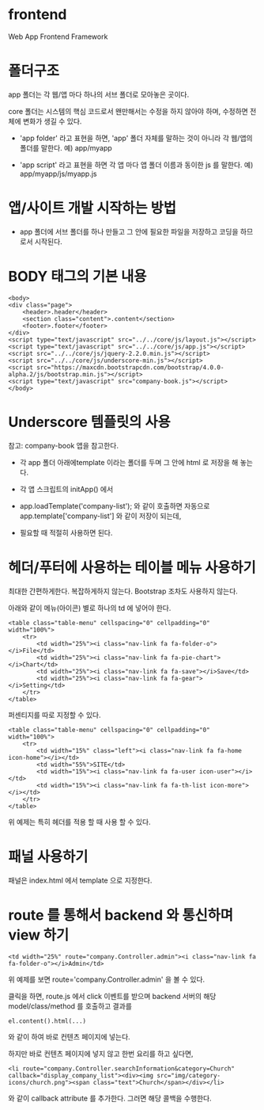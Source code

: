 # frontend

Web App Frontend Framework

# 폴더구조

app 폴더는 각 웹/앱 마다 하나의 서브 폴더로 모아놓은 곳이다.

core 폴더는 시스템의 핵심 코드로서 왠만해서는 수정을 하지 않아야 하며, 수정하면 전체에 변화가 생길 수 있다.



- 'app folder' 라고 표현을 하면, 'app' 폴더 자체를 말하는 것이 아니라 각 웹/앱의 폴더를 말한다. 예) app/myapp

- 'app script' 라고 표현을 하면 각 앱 마다 앱 폴더 이름과 동이한 js 를 말한다. 예) app/myapp/js/myapp.js







# 앱/사이트 개발 시작하는 방법

- app 폴더에 서브 폴더를 하나 만들고 그 안에 필요한 파일을 저장하고 코딩을 하므로서 시작된다.


# BODY 태그의 기본 내용


    <body>
    <div class="page">
        <header>.header</header>
        <section class="content">.content</section>
        <footer>.footer</footer>
    </div>
    <script type="text/javascript" src="../../core/js/layout.js"></script>
    <script type="text/javascript" src="../../core/js/app.js"></script>
    <script src="../../core/js/jquery-2.2.0.min.js"></script>
    <script src="../../core/js/underscore-min.js"></script>
    <script src="https://maxcdn.bootstrapcdn.com/bootstrap/4.0.0-alpha.2/js/bootstrap.min.js"></script>
    <script type="text/javascript" src="company-book.js"></script>
    </body>

# Underscore 템플릿의 사용

참고: company-book 앱을 참고한다.


- 각 app 폴더 아래에template 이라는 폴더를 두며 그 안에 html 로 저장을 해 놓는다.

- 각 앱 스크립트의 initApp() 에서
 
- app.loadTemplate('company-list'); 와 같이 호출하면 자동으로 app.template['company-list'] 와 같이 저장이 되는데,

- 필요할 때 적절히 사용하면 된다.



# 헤더/푸터에 사용하는 테이블 메뉴 사용하기

최대한 간편하게한다. 복잡하게하지 않는다. Bootstrap 조차도 사용하지 않는다.

아래와 같이 메뉴(아이콘) 별로 하나의 td 에 넣어야 한다. 

    <table class="table-menu" cellspacing="0" cellpadding="0" width="100%">
        <tr>
            <td width="25%"><i class="nav-link fa fa-folder-o"></i>File</td>
            <td width="25%"><i class="nav-link fa fa-pie-chart"></i>Chart</td>
            <td width="25%"><i class="nav-link fa fa-save"></i>Save</td>
            <td width="25%"><i class="nav-link fa fa-gear"></i>Setting</td>
        </tr>
    </table>

퍼센티지를 따로 지정할 수 있다.

    <table class="table-menu" cellspacing="0" cellpadding="0" width="100%">
        <tr>
            <td width="15%" class="left"><i class="nav-link fa fa-home icon-home"></i></td>
            <td width="55%">SITE</td>
            <td width="15%"><i class="nav-link fa fa-user icon-user"></i></td>
            <td width="15%"><i class="nav-link fa fa-th-list icon-more"></i></td>
        </tr>
    </table>

위 예제는 특히 헤더를 적용 할 때 사용 할 수 있다.


# 패널 사용하기

패널은 index.html 에서 template 으로 지정한다.





# route 를 통해서 backend 와 통신하며 view 하기


    <td width="25%" route="company.Controller.admin"><i class="nav-link fa fa-folder-o"></i>Admin</td>

위 예제를 보면 route='company.Controller.admin' 을 볼 수 있다.

클릭을 하면, route.js 에서 click 이벤트를 받으며 backend 서버의 해당 model/class/method 를 호출하고 결과를

    el.content().html(...)

와 같이 하여 바로 컨텐츠 페이지에 넣는다.

하지만 바로 컨텐츠 페이지에 넣지 않고 한번 요리를 하고 싶다면,

    <li route="company.Controller.searchInformation&category=Church" callback="display_company_list"><div><img src="img/category-icons/church.png"><span class="text">Church</span></div></li>

와 같이 callback attribute 를 추가한다. 그러면 해당 콜백을 수행한다.
